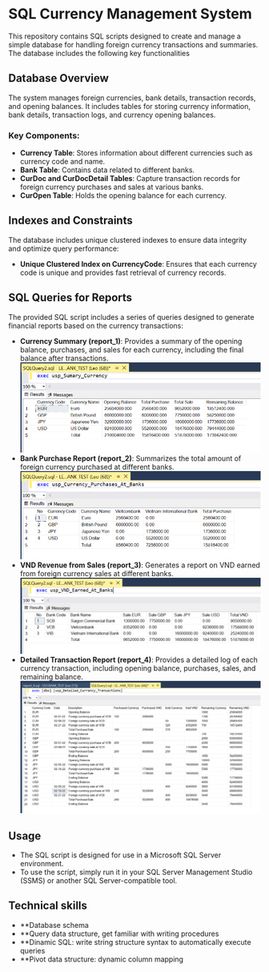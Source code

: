 # SQL Currency Management System

This repository contains SQL scripts designed to create and manage a simple database for handling foreign currency transactions and summaries. The database includes the following key functionalities

## Database Overview

The system manages foreign currencies, bank details, transaction records, and opening balances. It includes tables for storing currency information, bank details, transaction logs, and currency opening balances.

### Key Components:
- **Currency Table**: Stores information about different currencies such as currency code and name.
- **Bank Table**: Contains data related to different banks.
- **CurDoc and CurDocDetail Tables**: Capture transaction records for foreign currency purchases and sales at various banks.
- **CurOpen Table**: Holds the opening balance for each currency.

## Indexes and Constraints
The database includes unique clustered indexes to ensure data integrity and optimize query performance:
- **Unique Clustered Index on CurrencyCode**: Ensures that each currency code is unique and provides fast retrieval of currency records.

## SQL Queries for Reports

The provided SQL script includes a series of queries designed to generate financial reports based on the currency transactions:

- **Currency Summary (report_1)**: Provides a summary of the opening balance, purchases, and sales for each currency, including the final balance after transactions.
    ![Report 1](./Images/report_1.png "Currency Summary")
- **Bank Purchase Report (report_2)**: Summarizes the total amount of foreign currency purchased at different banks.
    ![Report 2](./Images/report_2.png "Currency Purchases at Banks")
- **VND Revenue from Sales (report_3)**: Generates a report on VND earned from foreign currency sales at different banks.
    ![Report 3](./Images/report_3.png "VND Revenue from Sales")
- **Detailed Transaction Report (report_4)**: Provides a detailed log of each currency transaction, including opening balance, purchases, sales, and remaining balance.
    ![Report 4](./Images/report_4.png "Detailed Transaction Report")

## Usage

- The SQL script is designed for use in a Microsoft SQL Server environment.
- To use the script, simply run it in your SQL Server Management Studio (SSMS) or another SQL Server-compatible tool.

## Technical skills
- **Database schema
- **Query data structure, get familiar with writing procedures
- **Dinamic SQL: write string structure syntax to automatically execute queries
- **Pivot data structure: dynamic column mapping 
